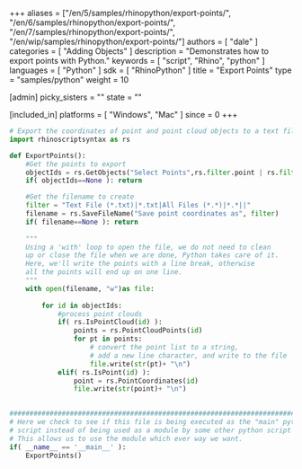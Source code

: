 +++
aliases = ["/en/5/samples/rhinopython/export-points/", "/en/6/samples/rhinopython/export-points/", "/en/7/samples/rhinopython/export-points/", "/en/wip/samples/rhinopython/export-points/"]
authors = [ "dale" ]
categories = [ "Adding Objects" ]
description = "Demonstrates how to export points with Python."
keywords = [ "script", "Rhino", "python" ]
languages = [ "Python" ]
sdk = [ "RhinoPython" ]
title = "Export Points"
type = "samples/python"
weight = 10

[admin]
picky_sisters = ""
state = ""

[included_in]
platforms = [ "Windows", "Mac" ]
since = 0
+++

```python
# Export the coordinates of point and point cloud objects to a text file.
import rhinoscriptsyntax as rs

def ExportPoints():
    #Get the points to export
    objectIds = rs.GetObjects("Select Points",rs.filter.point | rs.filter.pointcloud,True,True)
    if( objectIds==None ): return

    #Get the filename to create
    filter = "Text File (*.txt)|*.txt|All Files (*.*)|*.*||"
    filename = rs.SaveFileName("Save point coordinates as", filter)
    if( filename==None ): return
    
    """
    Using a 'with' loop to open the file, we do not need to clean
    up or close the file when we are done, Python takes care of it.
    Here, we'll write the points with a line break, otherwise
    all the points will end up on one line.
    """
    with open(filename, "w")as file:
        
        for id in objectIds:
            #process point clouds
            if( rs.IsPointCloud(id) ):
                points = rs.PointCloudPoints(id)
                for pt in points:
                    # convert the point list to a string, 
                    # add a new line character, and write to the file
                    file.write(str(pt)+ "\n")
            elif( rs.IsPoint(id) ):
                point = rs.PointCoordinates(id)
                file.write(str(point)+ "\n")
    

##########################################################################
# Here we check to see if this file is being executed as the "main" python
# script instead of being used as a module by some other python script
# This allows us to use the module which ever way we want.
if( __name__ == '__main__' ):
    ExportPoints()
```
